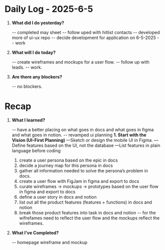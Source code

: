 # Daily Log - 2025-6-5

1. **What did I do yesterday?**

   -- completed may sheet
   -- follow uped with hitlist contacts
   -- developed more of ui-ux repo
   -- decide development for application on 6-5-2025
   -- work

2. **What will I do today?**

   -- create wireframes and mockups for a user flow.
   -- follow up with leads.
   -- work.

3. **Are there any blockers?**

   -- no blockers.

# Recap

1. **What I learned?**

   -- have a better placing on what goes in docs and what goes in figma and what goes in notion.
   -- revamped ui planning
   **1. Start with the Vision (UI-First Planning)**
   —Sketch or design the mobile UI in Figma.
   —Define features based on the UI, not the database
   —List features in plain language before coding
   1. create a user persona based on the epic in docs
   2. decide a journey map for this persona in docs
   3. gather all information needed to solve the persona’s problem in docs.
   4. create a user flow with FigJam in figma and export to docs
   5. curate wireframes → mockups → prototypes based on the user flow in figma and export to docs
   6. define a user story  in docs and notion
   7. list out all the product features (features + functions) in docs and notion
   8. break those product features into task in docs and notion
   -- for the wifrefames need to reflect the user flow and the mockups reflect the wireframes.


2. **What I've Completed?**

   -- homepage wireframe and mockup

<!--
   git add .; git commit -m "daily stand-up"; git push;
   git add .; git commit -m "daily close"; git push;
-->